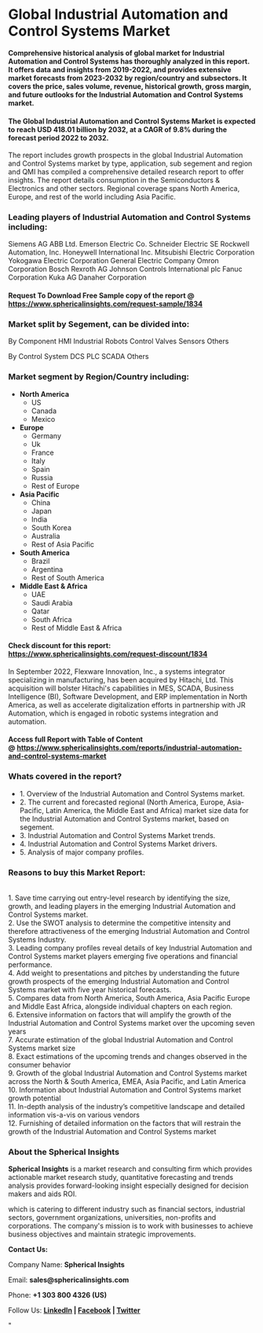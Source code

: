<h1 class="news-post-title">Global Industrial Automation and Control Systems Market</h1>
<p><strong>Comprehensive historical analysis of global market for Industrial Automation and Control Systems has thoroughly analyzed in this report. It offers data and insights from 2019-2022, and provides extensive market forecasts from 2023-2032 by region/country and subsectors. It covers the price, sales volume, revenue, historical growth, gross margin, and future outlooks for the Industrial Automation and Control Systems market.</strong></p>
<h4><strong>The Global Industrial Automation and Control Systems Market is expected to reach USD 418.01 billion by 2032, at a CAGR of 9.8% during the forecast period 2022 to 2032. </strong></h4>
<p>The report includes growth prospects in the global Industrial Automation and Control Systems market by type, application, sub segement and region and QMI has compiled a comprehensive detailed research report to offer insights. The report details consumption in the Semiconductors &amp; Electronics and other sectors. Regional coverage spans North America, Europe, and rest of the world including Asia Pacific.</p>
<h3><strong>Leading players of Industrial Automation and Control Systems including:</strong></h3>
<p>Siemens AG ABB Ltd. Emerson Electric Co. Schneider Electric SE Rockwell Automation, Inc. Honeywell International Inc. Mitsubishi Electric Corporation Yokogawa Electric Corporation General Electric Company Omron Corporation Bosch Rexroth AG Johnson Controls International plc Fanuc Corporation Kuka AG Danaher Corporation</p>
<h4>Request To Download Free Sample copy of the report  @ <a href="https://www.sphericalinsights.com/request-sample/1834">https://www.sphericalinsights.com/request-sample/1834</a></h4>
<h3><strong>Market split by Segement, can be divided into:</strong></h3>
<p>By Component HMI Industrial Robots Control Valves Sensors Others</p>
<p>By Control System DCS PLC SCADA Others</p>
<h3><strong>Market segment by Region/Country including:</strong></h3>
<ul>
<li><strong>North America</strong>
<ul>
<li>US</li>
<li>Canada</li>
<li>Mexico</li>
</ul>
</li>
<li><strong>Europe</strong>
<ul>
<li>Germany</li>
<li>Uk</li>
<li>France</li>
<li>Italy</li>
<li>Spain</li>
<li>Russia</li>
<li>Rest of Europe</li>
</ul>
</li>
<li><strong>Asia Pacific</strong>
<ul>
<li>China</li>
<li>Japan</li>
<li>India</li>
<li>South Korea</li>
<li>Australia</li>
<li>Rest of Asia Pacific</li>
</ul>
</li>
<li><strong>South America</strong>
<ul>
<li>Brazil</li>
<li>Argentina</li>
<li>Rest of South America</li>
</ul>
</li>
<li><strong>Middle East &amp; Africa</strong>
<ul>
<li>UAE</li>
<li>Saudi Arabia</li>
<li>Qatar</li>
<li>South Africa</li>
<li>Rest of Middle East &amp; Africa</li>
</ul>
</li>
</ul>
<h4>Check discount for this report: <a href="https://www.sphericalinsights.com/request-discount/1834">https://www.sphericalinsights.com/request-discount/1834</a></h4>
<p>In September 2022, Flexware Innovation, Inc., a systems integrator specializing in manufacturing, has been acquired by Hitachi, Ltd. This acquisition will bolster Hitachi's capabilities in MES, SCADA, Business Intelligence (BI), Software Development, and ERP implementation in North America, as well as accelerate digitalization efforts in partnership with JR Automation, which is engaged in robotic systems integration and automation.</p>
<h4>Access full Report with Table of Content @&nbsp;<a href="https://www.sphericalinsights.com/reports/industrial-automation-and-control-systems-market">https://www.sphericalinsights.com/reports/industrial-automation-and-control-systems-market</a>&nbsp;</h4>
<h3><strong>Whats covered in the report?</strong></h3>
<ul>
<li>1. Overview of the Industrial Automation and Control Systems market.</li>
<li>2. The current and forecasted regional (North America, Europe, Asia-Pacific, Latin America, the Middle East and Africa) market size data for the Industrial Automation and Control Systems market, based on segement.</li>
<li>3. Industrial Automation and Control Systems Market trends.</li>
<li>4. Industrial Automation and Control Systems Market drivers.</li>
<li>5. Analysis of major company profiles.</li>
</ul>
<h3><strong>Reasons to buy this Market Report:</strong></h3>
<p><br /> 1. Save time carrying out entry-level research by identifying the size, growth, and leading players in the emerging Industrial Automation and Control Systems market.<br /> 2. Use the SWOT analysis to determine the competitive intensity and therefore attractiveness of the emerging Industrial Automation and Control Systems Industry.<br /> 3. Leading company profiles reveal details of key Industrial Automation and Control Systems market players emerging five operations and financial performance.<br /> 4. Add weight to presentations and pitches by understanding the future growth prospects of the emerging Industrial Automation and Control Systems market with five year historical forecasts.<br /> 5. Compares data from North America, South America, Asia Pacific Europe and Middle East Africa, alongside individual chapters on each region.<br /> 6. Extensive information on factors that will amplify the growth of the Industrial Automation and Control Systems market over the upcoming seven years<br /> 7. Accurate estimation of the global Industrial Automation and Control Systems market size <br /> 8. Exact estimations of the upcoming trends and changes observed in the consumer behavior <br /> 9. Growth of the global Industrial Automation and Control Systems market across the North &amp; South America, EMEA, Asia Pacific, and Latin America<br /> 10. Information about Industrial Automation and Control Systems market growth potential<br /> 11. In-depth analysis of the industry&rsquo;s competitive landscape and detailed information vis-a-vis on various vendors<br /> 12. Furnishing of detailed information on the factors that will restrain the growth of the Industrial Automation and Control Systems market</p>
<h3><strong>About the Spherical Insights</strong></h3>
<p><strong>Spherical Insights</strong> is a market research and consulting firm which provides actionable market research study, quantitative forecasting and trends analysis provides forward-looking insight especially designed for decision makers and aids ROI.</p>
<p>which is catering to different industry such as financial sectors, industrial sectors, government organizations, universities, non-profits and corporations. The company's mission is to work with businesses to achieve business objectives and maintain strategic improvements.</p>
<p><strong>Contact Us:</strong></p>
<p>Company Name: <strong>Spherical Insights</strong></p>
<p>Email: <strong>sales@sphericalinsights.com</strong></p>
<p>Phone: <strong>+1 303 800 4326 (US)</strong></p>
<p>Follow Us: <strong><a href="https://www.linkedin.com/company/spherical-insight/"><u>LinkedIn</u></a> | <a href="https://www.facebook.com/sphericalinsights22"><u>Facebook</u></a> | <a href="https://twitter.com/SInsights_US"><u>Twitter</u></a></strong></p>
<p>"</p>
